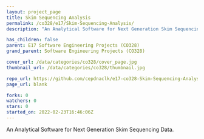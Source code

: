 ```yaml
---
layout: project_page
title: Skim Sequencing Analysis
permalink: /co328/e17/Skim-Sequencing-Analysis/
description: "An Analytical Software for Next Generation Skim Sequencing Data."

has_children: false
parent: E17 Software Engineering Projects (CO328)
grand_parent: Software Engineering Projects (CO328)

cover_url: /data/categories/co328/cover_page.jpg
thumbnail_url: /data/categories/co328/thumbnail.jpg

repo_url: https://github.com/cepdnaclk/e17-co328-Skim-Sequencing-Analysis
page_url: blank

forks: 0
watchers: 0
stars: 0
started_on: 2022-02-23T16:46:06Z
---
```

An Analytical Software for Next Generation Skim Sequencing Data.

